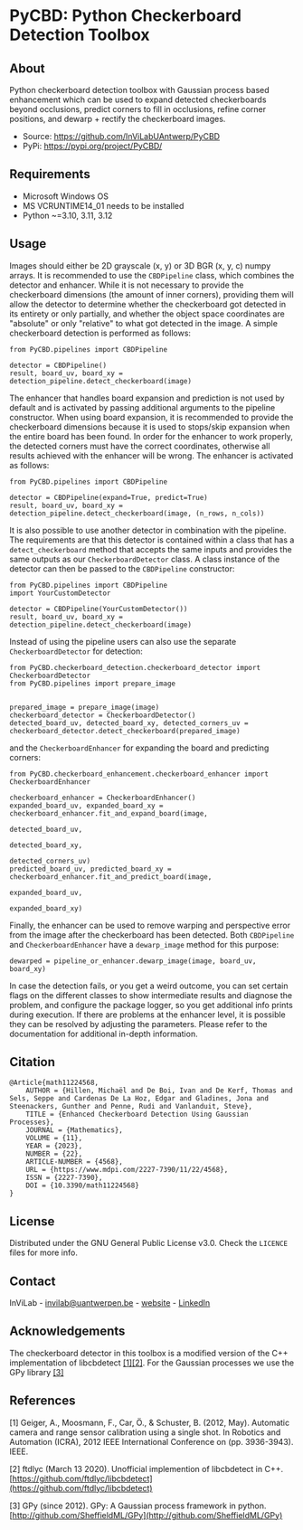 # PyCBD: Python Checkerboard Detection Toolbox

## About

Python checkerboard detection toolbox with Gaussian process based enhancement which can be used to expand detected 
checkerboards beyond occlusions, predict corners to fill in occlusions, refine corner positions, and dewarp + 
rectify the checkerboard images.

* Source: https://github.com/InViLabUAntwerp/PyCBD
* PyPi: https://pypi.org/project/PyCBD/

## Requirements

* Microsoft Windows OS
* MS VCRUNTIME14_01 needs to be installed
* Python ~=3.10, 3.11, 3.12

## Usage

Images should either be 2D grayscale (x, y) or 3D BGR (x, y, c) numpy arrays. It is recommended to use the `CBDPipeline` 
class, which combines the detector and enhancer. While it is not necessary to provide the checkerboard dimensions (the 
amount of inner corners), providing them will allow the detector to determine whether the checkerboard got detected in 
its entirety or only partially, and whether the object space coordinates are "absolute" or only "relative" to what got 
detected in the image. A simple checkerboard detection is performed as follows:

```
from PyCBD.pipelines import CBDPipeline

detector = CBDPipeline()
result, board_uv, board_xy = detection_pipeline.detect_checkerboard(image)
```

The enhancer that handles board expansion and prediction is not used by default and is activated by passing additional
arguments to the pipeline constructor. When using board expansion, it is recommended to provide the checkerboard
dimensions because it is used to stops/skip expansion when the entire board has been found. In order for the enhancer
to work properly, the detected corners must have the correct coordinates, otherwise all results achieved with the
enhancer will be wrong. The enhancer is activated as follows:

```
from PyCBD.pipelines import CBDPipeline

detector = CBDPipeline(expand=True, predict=True)
result, board_uv, board_xy = detection_pipeline.detect_checkerboard(image, (n_rows, n_cols))
```

It is also possible to use another detector in combination with the pipeline. The requirements are that this detector 
is contained within a class that has a  `detect_checkerboard` method that accepts the same inputs and provides the 
same outputs as our `CheckerboardDetector` class. A class instance of the detector can then be passed to the 
`CBDPipeline` constructor:

```
from PyCBD.pipelines import CBDPipeline
import YourCustomDetector

detector = CBDPipeline(YourCustomDetector())
result, board_uv, board_xy = detection_pipeline.detect_checkerboard(image)
```

Instead of using the pipeline users can also use the separate `CheckerboardDetector` for detection:

```
from PyCBD.checkerboard_detection.checkerboard_detector import CheckerboardDetector
from PyCBD.pipelines import prepare_image


prepared_image = prepare_image(image)
checkerboard_detector = CheckerboardDetector()
detected_board_uv, detected_board_xy, detected_corners_uv = checkerboard_detector.detect_checkerboard(prepared_image)
```

and the `CheckerboardEnhancer` for expanding the board and predicting corners:

```
from PyCBD.checkerboard_enhancement.checkerboard_enhancer import CheckerboardEnhancer

checkerboard_enhancer = CheckerboardEnhancer()
expanded_board_uv, expanded_board_xy = checkerboard_enhancer.fit_and_expand_board(image,
                                                                                  detected_board_uv,
                                                                                  detected_board_xy,
                                                                                  detected_corners_uv)
predicted_board_uv, predicted_board_xy = checkerboard_enhancer.fit_and_predict_board(image, 
                                                                                     expanded_board_uv,
                                                                                     expanded_board_xy)
```

Finally, the enhancer can be used to remove warping and perspective error from the image after the checkerboard has been
detected. Both `CBDPipeline` and `CheckerboardEnhancer` have a `dewarp_image` method for this purpose:

```
dewarped = pipeline_or_enhancer.dewarp_image(image, board_uv, board_xy)
```

In case the detection fails, or you get a weird outcome, you can set certain flags on the different classes to show 
intermediate results and diagnose the problem, and configure the package logger, so you get additional info prints 
during execution. If there are problems at the enhancer level, it is possible they can be resolved by adjusting the 
parameters. Please refer to the documentation for additional in-depth information.

## Citation

    @Article{math11224568,
        AUTHOR = {Hillen, Michaël and De Boi, Ivan and De Kerf, Thomas and Sels, Seppe and Cardenas De La Hoz, Edgar and Gladines, Jona and Steenackers, Gunther and Penne, Rudi and Vanlanduit, Steve},
        TITLE = {Enhanced Checkerboard Detection Using Gaussian Processes},
        JOURNAL = {Mathematics},
        VOLUME = {11},
        YEAR = {2023},
        NUMBER = {22},
        ARTICLE-NUMBER = {4568},
        URL = {https://www.mdpi.com/2227-7390/11/22/4568},
        ISSN = {2227-7390},
        DOI = {10.3390/math11224568}
    }

## License

Distributed under the GNU General Public License v3.0. Check the `LICENCE` files for more info.

## Contact

InViLab - [invilab@uantwerpen.be](mailto:invilab@uantwerpen.be) - [website](https://www.invilab.be/) - 
[LinkedIn](https://www.linkedin.com/company/invilab-uantwerp)

## Acknowledgements

The checkerboard detector in this toolbox is a modified version of the C++ implementation of libcbdetect 
[[1]](#ref1)[[2]](#ref2). For the Gaussian processes we use the GPy library [[3]](#ref3)

## References

<a id="ref1">[1]</a> 
Geiger, A., Moosmann, F., Car, Ö., & Schuster, B. (2012, May). Automatic camera and range sensor calibration using a 
single shot. In Robotics and Automation (ICRA), 2012 IEEE International Conference on (pp. 3936-3943). IEEE.

<a id="ref2">[2]</a> 
ftdlyc (March 13 2020). Unofficial implemention of libcbdetect in C++. [https://github.com/ftdlyc/libcbdetect](https://github.com/ftdlyc/libcbdetect)

<a id="ref3">[3]</a> 
GPy (since 2012). GPy: A Gaussian process framework in python. [http://github.com/SheffieldML/GPy](http://github.com/SheffieldML/GPy)